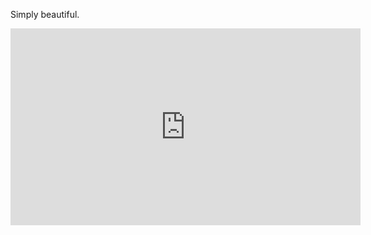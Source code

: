 Simply beautiful.

<iframe width="560" height="315" src="http://www.youtube.com/embed/9OqOHxwRy04"
frameborder="0" allowfullscreen></iframe>
